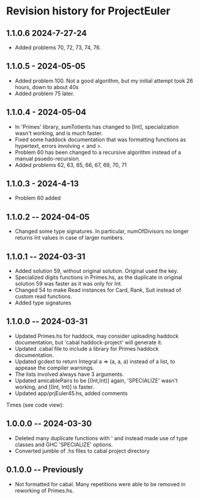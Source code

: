 # Revision history for ProjectEuler

## 1.1.0.6 2024-7-27-24
* Added problems 70, 72, 73, 74, 76.

## 1.1.0.5 - 2024-05-05
* Added problem 100. Not a good algorithm, but my initial attempt took 26 hours, down to about 40s
* Added problem 75 later.

## 1.1.0.4 - 2024-05-04

* In 'Primes' library, sumTotients has changed to [Int], specialization wasn't working, and is much faster.
* Fixed some haddock documentation that was formatting functions as hypertext, errors involving < and >.
* Problem 60 has been changed to a recursive algorithm instead of a manual psuedo-recursion.
* Added problems 62, 63, 65, 66, 67, 69, 70, 71

## 1.1.0.3 - 2024-4-13

* Problem 60 added

## 1.1.0.2 -- 2024-04-05

* Changed some type signatures. In particular, numOfDivisors no longer returns Int values in case of larger numbers.

## 1.1.0.1 -- 2024-03-31

* Added solution 59, without original solution. Original used the key.
* Specialized digits functions in Primes.hs, as the duplicate in original solution 59 was faster as it was only for Int. 
* Changed 54 to make Read instances for Card, Rank, Suit instead of custom read functions.
* Added type signatures

## 1.1.0.0 -- 2024-03-31

* Updated Primes.hs for haddock, may consider uploading haddock documentation, but 'cabal haddock-project' will generate it.
* Updated .cabal file to include a library for Primes haddock documentation.
* Updated gcdext to return Integral a => (a, a, a) instead of a list, to appease the compiler warnings.
* The lists involved always have 3 arguments.
* Updated amicablePairs to be [(Int,Int)] again, 'SPECIALIZE' wasn't working, and [(Int, Int)] is faster.
* Updated app/prjEuler45.hs, added comments

Times (see code view):
<!--
Before:
> length $ takeWhile ((<=10^6) . snd) amicablePairs
40
(3.57 secs, 11,644,020,696 bytes)
> length $ takeWhile ((<=10^6) . snd) (amicablePairs :: [(Int, Int)])
40
(3.02 secs, 11,693,074,336 bytes)

After:
> length $ takeWhile ((<=10^6) . snd) amicablePairs
40
(0.33 secs, 1,367,095,560 bytes)

-->

## 1.0.0.0 -- 2024-03-30

* Deleted many duplicate functions with ' and instead made use of type classes and GHC 'SPECIALIZE' options.
* Converted jumble of .hs files to cabal project directory

## 0.1.0.0 -- Previously

* Not formatted for cabal. Many repetitions were able to be removed in reworking of Primes.hs.

